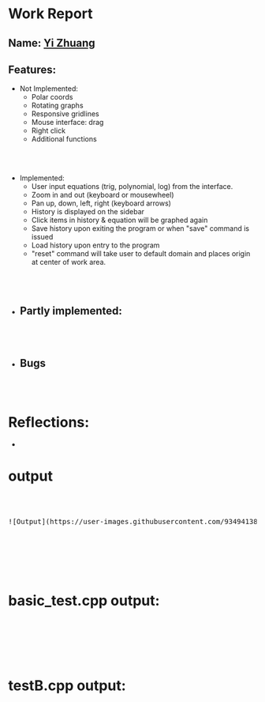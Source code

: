 
# Work Report

## Name: <ins> Yi Zhuang </ins>

## Features:

- Not Implemented:
  - Polar coords
  - Rotating graphs
  - Responsive gridlines 
  - Mouse interface: drag
  - Right click 
  - Additional functions

<br><br>

- Implemented:
  - User input equations (trig, polynomial, log) from the interface.
  - Zoom in and out (keyboard or mousewheel)
  - Pan up, down, left, right (keyboard arrows)
  - History is displayed on the sidebar
  - Click items in history & equation will be graphed again 
  - Save history upon exiting the program or when "save" command is   issued
  - Load history upon entry to the program
  - "reset" command will take user to default domain and places origin at center of work area.

<br><br>

- Partly implemented:
  - 

<br><br>

- Bugs
  -

<br><br>

# Reflections:

- 

# **output**
<pre>
<br/><br/>
![Output](https://user-images.githubusercontent.com/93494138/224225831-03d2ec71-78fa-42d7-abbb-efff3d5200d6.png)
<br/><br/>
</pre>


<br/><br/>

# basic_test.cpp output:
<pre>
<br/><br/><br/><br/>
</pre>
# testB.cpp output:
<pre>
<br/><br/><br/><br/>
</pre>


